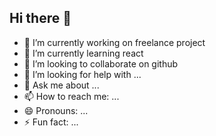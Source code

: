 ## Hi there 👋

- 🔭 I’m currently working on freelance project
- 🌱 I’m currently learning react
- 👯 I’m looking to collaborate on github
- 🤔 I’m looking for help with ...
- 💬 Ask me about ...
- 📫 How to reach me: ...
- 😄 Pronouns: ...
- ⚡ Fun fact: ...

